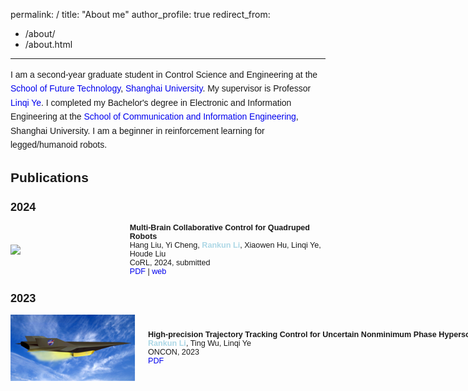 permalink: /
title: "About me"
author_profile: true
redirect_from: 
  - /about/
  - /about.html
---
<div style="display: flex; align-items: center; flex-direction: column; height: 100%;">
  <p style="line-height: 1.6; margin: 0; font-size: 1em; font-family: Arial, sans-serif;">I am a second-year graduate student in Control Science and Engineering at the <a href="https://ai.shu.edu.cn/" style="color: #0000EE; text-decoration: none;">School of Future Technology</a>, <a href="https://www.shu.edu.cn/" style="color: #0000EE; text-decoration: none;">Shanghai University</a>. My supervisor is Professor <a href="https://linqi-ye.github.io/" style="color: #0000EE; text-decoration: none;">Linqi Ye</a>. I completed my Bachelor's degree in Electronic and Information Engineering at the <a href="https://scie.shu.edu.cn/" style="color: #0000EE; text-decoration: none;">School of Communication and Information Engineering</a>, Shanghai University. I am a beginner in reinforcement learning for legged/humanoid robots.</p>
</div>

<h1 style="font-family: Arial, sans-serif; font-size: 1.5em;">Publications</h1>

<h2 style="font-family: Arial, sans-serif; font-size: 1.3em;">2024</h2>
<div style="display: flex; align-items: center;">
    <img src="../images/2024corl.png" width="200" style="float: left; margin-right: 20px;">
    <div style="font-size: 0.9em; display: block; font-family: Arial, sans-serif;">
      <strong style="font-size: 1em;">Multi-Brain Collaborative Control for Quadruped Robots</strong>
      <br>Hang Liu, Yi Cheng, <strong style="color: #add8e6;">Rankun Li</strong>, Xiaowen Hu, Linqi Ye, Houde Liu
      <br>CoRL, 2024, submitted
      <br><a href="/files/CoRL24.pdf" target="_blank" style="color: #0000EE; text-decoration: none;">PDF</a> | <a href="https://quad-mbc.github.io/" target="_blank" style="color: #0000EE; text-decoration: none;">web</a>
    </div>
</div>

<h2 style="font-family: Arial, sans-serif; font-size: 1.3em;">2023</h2>
<div style="display: flex; align-items: center;">
    <img src="../images/oncon.png" width="200" style="float: left; margin-right: 20px;">
    <div style="font-size: 0.9em; display: block; font-family: Arial, sans-serif;">
      <strong style="white-space: nowrap; font-size: 1em;">High-precision Trajectory Tracking Control for Uncertain Nonminimum Phase Hypersonic Vehicles</strong>
      <br><strong style="color: #add8e6;">Rankun Li</strong>, Ting Wu, Linqi Ye
      <br>ONCON, 2023
      <br><a href="/files/ONCON.pdf" target="_blank" style="color: #0000EE; text-decoration: none;">PDF</a> 
    </div>
</div>
